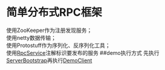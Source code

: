 简单分布式RPC框架
=====================================================
使用ZooKeeper作为注册发现服务；<br>
使用netty数据传输；<br>
使用Protostuff作为序列化、反序列化工具；<br>
使用[RpcService](rpc-server/src/main/java/com/galaxy/rpc/server/RpcService.java)注解标识要发布的服务
##demo执行方式
先执行[ServerBootstrap](rpc-demo-server/src/main/java/com/galaxy/rpc/demo/server/ServerBootstrap.java)再执行[DemoClient](rpc-demo-client/src/main/java/com/galaxy/rpc/demo/client/DemoClient.java)
